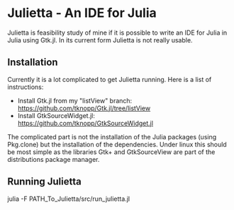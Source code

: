 Julietta - An IDE for Julia
============================

Julietta is feasibility study of mine if it is possible to write an IDE for Julia in Julia using Gtk.jl. In its current form Julietta is not really usable.

## Installation

Currently it is a lot complicated to get Julietta running. Here is a list of instructions:

- Install Gtk.jl from my "listView" branch: https://github.com/tknopp/Gtk.jl/tree/listView
- Install GtkSourceWidget.jl: https://github.com/tknopp/GtkSourceWidget.jl

The complicated part is not the installation of the Julia packages (using Pkg.clone) but the installation of the dependencies. Under linux this should be most simple as the libraries Gtk+ and GtkSourceView are part of the distributions package manager.

## Running Julietta

julia -F PATH_To_Julietta/src/run_julietta.jl

